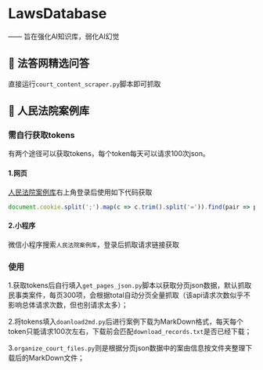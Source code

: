 # LawsDatabase

—— 旨在强化AI知识库，弱化AI幻觉

## 📎 法答网精选问答

直接运行`court_content_scraper.py`脚本即可抓取

## 📎 人民法院案例库

### 需自行获取tokens
有两个途径可以获取tokens，每个token每天可以请求100次json。

#### 1.网页

[人民法院案例库](https://rmfyalk.court.gov.cn)右上角登录后使用如下代码获取

```js
document.cookie.split(';').map(c => c.trim().split('=')).find(pair => pair[0] === 'faxin-cpws-al-token')?.[1]
```

#### 2.小程序

微信小程序搜索`人民法院案例库`，登录后抓取请求链接获取

### 使用

1.获取tokens后自行填入`get_pages_json.py`脚本以获取分页json数据，默认抓取民事类案件，每页300项，会根据total自动分页全量抓取（该api请求次数似乎不影响总体请求次数，但也别请求太多）；

2.将tokens填入`doanload2md.py`后进行案例下载为MarkDown格式，每天每个token只能请求100次左右，下载前会匹配`download_records.txt`是否已经下载；

3.`organize_court_files.py`则是根据分页json数据中的案由信息按文件夹整理下载后的MarkDown文件；
